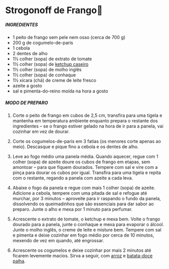 # Strogonoff de Frango:chicken:

##### INGREDIENTES

- 1 peito de frango sem pele nem osso (cerca de 700 g)
- 200 g de cogumelo-de-paris
- 1 cebola
- 2 dentes de alho
- 1½ colher (sopa) de extrato de tomate
- 1½ colher (sopa) de [ketchup caseiro](https://panelinha.com.br/receita/ketchup-caseiro)
- 1½ colher (sopa) de molho inglês
- 1½ colher (sopa) de conhaque
- 1½ xícara (chá) de creme de leite fresco
- azeite a gosto
- sal e pimenta-do-reino moída na hora a gosto

##### MODO DE PREPARO

1. Corte o peito de frango em cubos de 2,5 cm, transfira para uma tigela e mantenha em temperatura ambiente enquanto prepara o restante dos ingredientes – se o frango estiver gelado na hora de ir para a panela, vai cozinhar em vez de dourar.

1. Corte os cogumelos-de-paris em 3 fatias (os menores corte apenas ao meio). Descasque e pique fino a cebola e os dentes de alho.
2. Leve ao fogo médio uma panela média. Quando aquecer, regue com 1 colher (sopa) de azeite doure os cubos de frango em etapas, sem amontoar – para que fiquem dourados. Tempere com sal e vire com a pinça para dourar os cubos por igual. Transfira para uma tigela e repita com o restante, regando a panela com azeite a cada leva.
3. Abaixe o fogo da panela e regue com mais 1 colher (sopa) de azeite. Adicione a cebola, tempere com uma pitada de sal e refogue até murchar, por 3 minutos – aproveite para ir raspando o fundo da panela, dissolvendo os queimadinhos que são essenciais para dar sabor ao preparo. Junte o alho e mexa por 1 minuto para perfumar.
4. Acrescente o extrato de tomate, o ketchup e mexa bem. Volte o frango dourado para a panela, junte o conhaque e mexa para evaporar o álcool. Junte o molho inglês, o creme de leite e misture bem. Tempere com sal e pimenta e deixe cozinhar em fogo médio por cerca de 10 minutos, mexendo de vez em quando, até engrossar.
5. Acrescente os cogumelos e deixe cozinhar por mais 2 minutos até ficarem levemente macios. Sirva a seguir, com [arroz](https://panelinha.com.br/receita/arroz-branco-para-4) e [batata-doce palha](https://panelinha.com.br/receita/batata-doce-palha-assada).